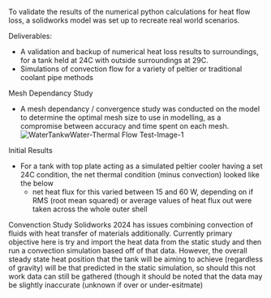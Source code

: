 To validate the results of the numerical python calculations for heat flow loss, a solidworks model was set up to recreate real world scenarios.

Deliverables:
* A validation and backup of numerical heat loss results to surroundings, for a tank held at 24C with outside surroundings at 29C.
* Simulations of convection flow for a variety of peltier or traditional coolant pipe methods

Mesh Dependancy Study
* A mesh dependancy / convergence study was conducted on the model to determine the optimal mesh size to use in modelling, as a compromise between accuracy and time spent on each mesh.
  ![WaterTankwWater-Thermal Flow Test-Image-1](https://github.com/user-attachments/assets/e8e47fb8-39bc-470c-a658-6d47428a5f3f)


Initial Results
* For a tank with top plate acting as a simulated peltier cooler having a set 24C condition, the net thermal condition (minus convection) looked like the below
  * net heat flux for this varied between 15 and 60 W, depending on if RMS (root mean squared) or average values of heat flux out were taken across the whole outer shell

Convenction Study
Solidworks 2024 has issues combining convection of fluids with heat transfer of materials additionally. Currently primary objective here is try and import the heat data from the static study and then run a convection simulation based off of that data.
However, the overall steady state heat position that the tank will be aiming to achieve (regardless of gravity) will be that predicted in the static simulation, so should this not work data can still be gathered (though it should be noted that the data may be slightly inaccurate (unknown if over or under-esitmate)

